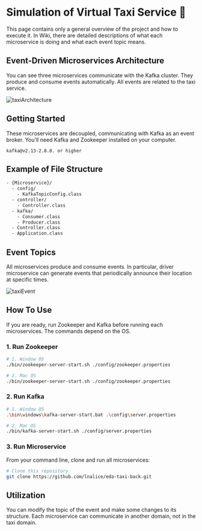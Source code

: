 # Simulation of Virtual Taxi Service 🚕

This page contains only a general overview of the project and how to execute it. In Wiki, there are detailed descriptions of what each microservice is doing and what each event topic means.

## Event-Driven Microservices Architecture

You can see three microservices communicate with the Kafka cluster. They produce and consume events automatically.
All events are related to the taxi service.

![taxiArchitecture](https://github.com/lnalice/eda-taxi-back/assets/80760544/89872e95-7c98-4b82-ba84-b38c2af7070f)

## Getting Started
These microservices are decoupled, communicating with Kafka as an event broker. You'll need Kafka and Zookeeper installed on your computer.
```
kafka@v2.13-2.8.0. or higher
```

## Example of File Structure
```bash
- {Microservice}/ 
  - config/
    - KafkaTopicConfig.class
  - controller/
    - Controller.class
  - kafka/
    - Consumer.class
    - Producer.class
  - Controller.class
  - Application.class
```

## Event Topics
All microservices produce and consume events. In particular, driver microservice can generate events that periodically announce their location at specific times.

![taxiEvent](https://github.com/lnalice/eda-taxi-back/assets/80760544/dea91106-1393-40ca-af71-0b08b666585a)
 
## How To Use
If you are ready, run Zookeeper and Kafka before running each microservices. The commands depend on the OS.

### 1. Run Zookeeper
```bash
# 1. Window OS
./bin/zookeeper-server-start.sh ./config/zookeeper.properties

# 2. Mac OS
./bin/zookeeper-server-start.sh ./config/zookeeper.properties
```

### 2. Run Kafka
```bash
# 1. Window OS
.\bin\windows\kafka-server-start.bat .\config\server.properties

# 2. Mac OS
./bin/kafka-server-start.sh ./config/server.properties
```

### 3. Run Microservice
From your command line, clone and run all microservices:
```bash
# Clone this repository
git clone https://github.com/lnalice/eda-taxi-back.git
```

## Utilization
You can modify the topic of the event and make some changes to its structure. Each microservice can communicate in another domain, not in the taxi domain.
